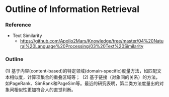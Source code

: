# Outline of Information Retrieval

### Reference
+ Text Similarity
	+ https://github.com/Apollo2Mars/Knowledge/tree/master/04%20Natural%20Language%20Processing/03%20Text%20Similarity

### Outline
(1) 基于内容(content-based)的特定领域(domain-specific)度量方法，如匹配文本相似度，计算项集合的重叠区域等； 
(2) 基于链接（对象间的关系）的方法，如PageRank、SimRank和PageSim等。最近的研究表明，第二类方法度量出的对象间相似性更加符合人的直觉判断。
